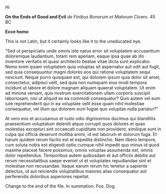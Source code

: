 Hi

**On the Ends of Good and Evil**
*de Finibus Bonorum et Malorum*
Cicero. 45 BC

**Ecce homo**

This is not Latin, but it certainly looks like it to the uneducated eye.

"Sed ut perspiciatis unde omnis iste natus error sit voluptatem accusantium doloremque laudantium, totam 
rem aperiam, eaque ipsa quae ab illo inventore veritatis et quasi architecto beatae vitae dicta sunt 
explicabo. Nemo enim ipsam voluptatem quia voluptas sit aspernatur aut odit aut fugit, sed quia 
consequuntur magni dolores eos qui ratione voluptatem sequi nesciunt. Neque porro quisquam est, qui dolorem 
ipsum quia dolor sit amet, consectetur, adipisci velit, sed quia non numquam eius modi tempora incidunt ut 
labore et dolore magnam aliquam quaerat voluptatem. Ut enim ad minima veniam, quis nostrum exercitationem 
ullam corporis suscipit laboriosam, nisi ut aliquid ex ea commodi consequatur? Quis autem vel eum iure 
reprehenderit qui in ea voluptate velit esse quam nihil molestiae consequatur, vel illum qui dolorem eum 
fugiat quo voluptas nulla pariatur?"

At vero eos et accusamus et iusto odio dignissimos ducimus qui blanditiis praesentium voluptatum deleniti 
atque corrupti quos dolores et quas molestias excepturi sint occaecati cupiditate non provident, similique 
sunt in culpa qui officia deserunt mollitia animi, id est laborum et dolorum fuga. Et harum quidem rerum 
facilis est et expedita distinctio. Nam libero tempore, cum soluta nobis est eligendi optio cumque nihil 
impedit quo minus id quod maxime placeat facere possimus, omnis voluptas assumenda est, omnis dolor 
repellendus. Temporibus autem quibusdam et aut officiis debitis aut rerum necessitatibus saepe eveniet ut 
et voluptates repudiandae sint et molestiae non recusandae. Itaque earum rerum hic tenetur a sapiente 
delectus, ut aut reiciendis voluptatibus maiores alias consequatur aut perferendis doloribus asperiores 
repellat.


Change to the end of the file. In summation. Foo. Dog.
